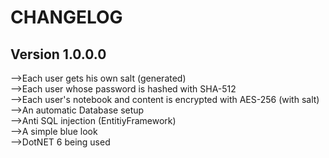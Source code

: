 
<h1>CHANGELOG</h1>

## Version 1.0.0.0 
-->Each user gets his own salt (generated)<br/>
-->Each user whose password is hashed with SHA-512<br/>
-->Each user's notebook and content is encrypted with AES-256 (with salt)<br/>
-->An automatic Database setup<br/>
-->Anti SQL injection (EntitiyFramework)<br/>
-->A simple blue look<br/>
-->DotNET 6 being used<br/>

